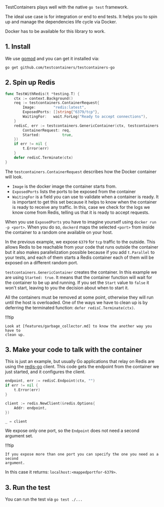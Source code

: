 TestContainers plays well with the native `go test` framework.

The ideal use case is for integration or end to end tests. It helps you to spin
up and manage the dependencies life cycle via Docker.

Docker has to be available for this library to work.

## 1. Install

We use [gomod](https://blog.golang.org/using-go-modules) and you can get it installed via:

```
go get github.com/testcontainers/testcontainers-go
```

## 2. Spin up Redis

```go
func TestWithRedis(t *testing.T) {
	ctx := context.Background()
	req := testcontainers.ContainerRequest{
		Image:        "redis:latest",
		ExposedPorts: []string{"6379/tcp"},
		WaitingFor:   wait.ForLog("Ready to accept connections"),
	}
	redisC, err := testcontainers.GenericContainer(ctx, testcontainers.GenericContainerRequest{
		ContainerRequest: req,
		Started:          true,
	})
	if err != nil {
		t.Error(err)
	}
	defer redisC.Terminate(ctx)
}
```

The `testcontainers.ContainerRequest` describes how the Docker container will
look.

* `Image` is the docker image the container starts from.
* `ExposedPorts` lists the ports to be exposed from the container
* `WaitingFor` is a field you can use to validate when a container is ready. It
  is important to get this set because it helps to know when the container is
  ready to receive any traffic. In this, case we check for the logs we know come
  from Redis, telling us that it is ready to accept requests.

When you use `ExposedPorts` you have to imagine yourself using `docker run -p
<port>`.  When you do so, `dockerd` maps the selected `<port>` from inside the
container to a random one available on your host.

In the previous example, we expose `6379` for `tcp` traffic to the outside. This
allows Redis to be reachable from your code that runs outside the container but
it also makes parallelization possible because if you add `t.Parallel` to your
tests, and each of them starts a Redis container each of them will be exposed on a
different random port.

`testcontainers.GenericContainer` creates the container. In this example we are
using `Started: true`. It means that the container function will wait for the
container to be up and running. If you set the `Start` value to `false` it won't
start, leaving to you the decision about when to start it.

All the containers must be removed at some point, otherwise they will run until
the host is overloaded. One of the ways we have to clean up is by deferring the
terminated function: `defer redisC.Terminate(ctx)`.

!!!tip

    Look at [features/garbage_collector.md] to know the another way you have to
    clean up.

## 3. Make your code to talk with the container

This is just an example, but usually Go applications that relay on Redis are
using the [redis-go](https://github.com/go-redis/redis) client. This code gets
the endpoint from the container we just started, and it configures the client.

```go
endpoint, err := redisC.Endpoint(ctx, "")
if err != nil {
    t.Error(err)
}

client := redis.NewClient(&redis.Options{
    Addr: endpoint,
})

_ = client
```

We expose only one port, so the `Endpoint` does not need a second argument set.

!!!tip

    If you expose more than one port you can specify the one you need as a second
    argument.

In this case it returns: `localhost:<mappedportfor-6379>`.

## 3. Run the test

You can run the test via `go test ./...`
